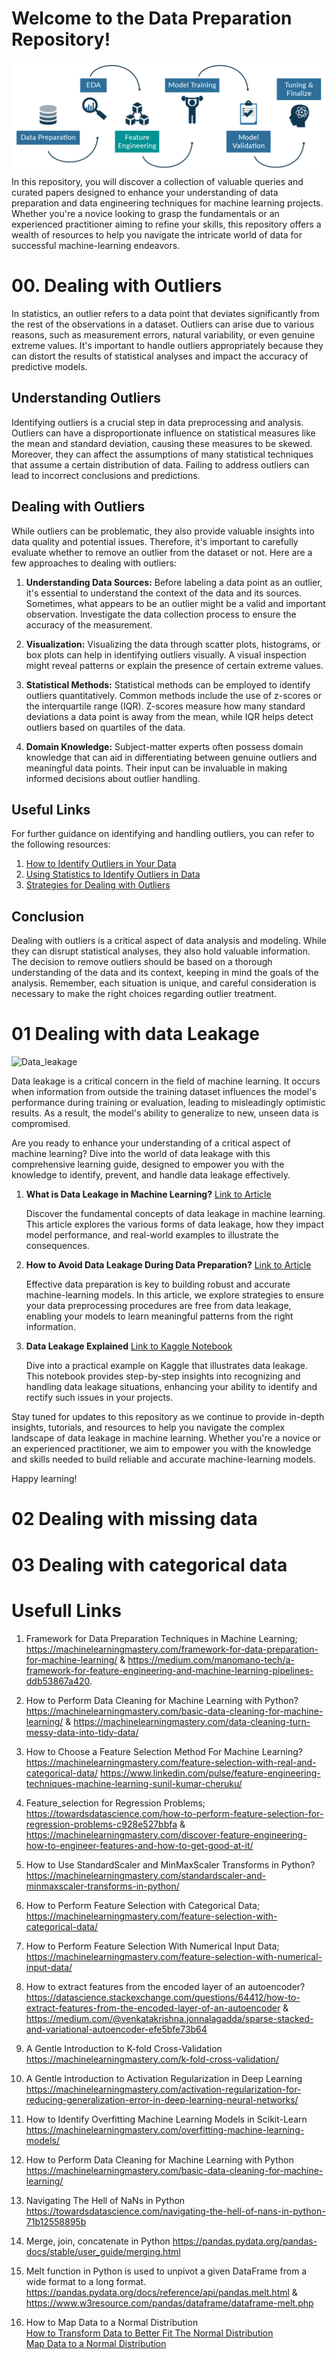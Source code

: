 # Welcome to the Data Preparation Repository!
![Flowchart](introduction-image.jpg)
In this repository, you will discover a collection of valuable queries and curated papers designed to enhance your understanding of data preparation and data engineering techniques for machine learning projects. Whether you're a novice looking to grasp the fundamentals or an experienced practitioner aiming to refine your skills, this repository offers a wealth of resources to help you navigate the intricate world of data for successful machine-learning endeavors.

# 00. Dealing with Outliers

In statistics, an outlier refers to a data point that deviates significantly from the rest of the observations in a dataset. Outliers can arise due to various reasons, such as measurement errors, natural variability, or even genuine extreme values. It's important to handle outliers appropriately because they can distort the results of statistical analyses and impact the accuracy of predictive models.

## Understanding Outliers

Identifying outliers is a crucial step in data preprocessing and analysis. Outliers can have a disproportionate influence on statistical measures like the mean and standard deviation, causing these measures to be skewed. Moreover, they can affect the assumptions of many statistical techniques that assume a certain distribution of data. Failing to address outliers can lead to incorrect conclusions and predictions.

## Dealing with Outliers

While outliers can be problematic, they also provide valuable insights into data quality and potential issues. Therefore, it's important to carefully evaluate whether to remove an outlier from the dataset or not. Here are a few approaches to dealing with outliers:

1. **Understanding Data Sources:** Before labeling a data point as an outlier, it's essential to understand the context of the data and its sources. Sometimes, what appears to be an outlier might be a valid and important observation. Investigate the data collection process to ensure the accuracy of the measurement.

2. **Visualization:** Visualizing the data through scatter plots, histograms, or box plots can help in identifying outliers visually. A visual inspection might reveal patterns or explain the presence of certain extreme values.

3. **Statistical Methods:** Statistical methods can be employed to identify outliers quantitatively. Common methods include the use of z-scores or the interquartile range (IQR). Z-scores measure how many standard deviations a data point is away from the mean, while IQR helps detect outliers based on quartiles of the data.

4. **Domain Knowledge:** Subject-matter experts often possess domain knowledge that can aid in differentiating between genuine outliers and meaningful data points. Their input can be invaluable in making informed decisions about outlier handling.

## Useful Links

For further guidance on identifying and handling outliers, you can refer to the following resources:

1. [How to Identify Outliers in Your Data](https://machinelearningmastery.com/how-to-identify-outliers-in-your-data/)
2. [Using Statistics to Identify Outliers in Data](https://machinelearningmastery.com/how-to-use-statistics-to-identify-outliers-in-data/)
3. [Strategies for Dealing with Outliers](https://machinelearningmastery.com/how-to-use-statistics-to-identify-outliers-in-data/)

## Conclusion

Dealing with outliers is a critical aspect of data analysis and modeling. While they can disrupt statistical analyses, they also hold valuable information. The decision to remove outliers should be based on a thorough understanding of the data and its context, keeping in mind the goals of the analysis. Remember, each situation is unique, and careful consideration is necessary to make the right choices regarding outlier treatment.

# 01 Dealing with data Leakage 
![Data_leakage](DataLeakage.jpg)

Data leakage is a critical concern in the field of machine learning. It occurs when information from outside the training dataset influences the model's performance during training or evaluation, leading to misleadingly optimistic results. As a result, the model's ability to generalize to new, unseen data is compromised.

Are you ready to enhance your understanding of a critical aspect of machine learning? Dive into the world of data leakage with this comprehensive learning guide, designed to empower you with the knowledge to identify, prevent, and handle data leakage effectively.

1. **What is Data Leakage in Machine Learning?**
   [Link to Article](https://machinelearningmastery.com/data-leakage-machine-learning/)
   
   Discover the fundamental concepts of data leakage in machine learning. This article explores the various forms of data leakage, how they impact model performance, and real-world examples to illustrate the consequences.

2. **How to Avoid Data Leakage During Data Preparation?**
   [Link to Article](https://machinelearningmastery.com/data-preparation-without-data-leakage/)
   
   Effective data preparation is key to building robust and accurate machine-learning models. In this article, we explore strategies to ensure your data preprocessing procedures are free from data leakage, enabling your models to learn meaningful patterns from the right information.

3. **Data Leakage Explained**
   [Link to Kaggle Notebook](https://www.kaggle.com/alexisbcook/data-leakage)
   
   Dive into a practical example on Kaggle that illustrates data leakage. This notebook provides step-by-step insights into recognizing and handling data leakage situations, enhancing your ability to identify and rectify such issues in your projects.

Stay tuned for updates to this repository as we continue to provide in-depth insights, tutorials, and resources to help you navigate the complex landscape of data leakage in machine learning. Whether you're a novice or an experienced practitioner, we aim to empower you with the knowledge and skills needed to build reliable and accurate machine-learning models.

Happy learning!

# 02 Dealing with missing data
# 03 Dealing with categorical data


# Usefull Links
1. Framework for Data Preparation Techniques in Machine Learning;
https://machinelearningmastery.com/framework-for-data-preparation-for-machine-learning/ & https://medium.com/manomano-tech/a-framework-for-feature-engineering-and-machine-learning-pipelines-ddb53867a420.

2. How to Perform Data Cleaning for Machine Learning with Python?
https://machinelearningmastery.com/basic-data-cleaning-for-machine-learning/ &
https://machinelearningmastery.com/data-cleaning-turn-messy-data-into-tidy-data/

3. How to Choose a Feature Selection Method For Machine Learning? 
https://machinelearningmastery.com/feature-selection-with-real-and-categorical-data/
https://www.linkedin.com/pulse/feature-engineering-techniques-machine-learning-sunil-kumar-cheruku/

5. Feature_selection for Regression Problems;
https://towardsdatascience.com/how-to-perform-feature-selection-for-regression-problems-c928e527bbfa &
https://machinelearningmastery.com/discover-feature-engineering-how-to-engineer-features-and-how-to-get-good-at-it/

6. How to Use StandardScaler and MinMaxScaler Transforms in Python?
https://machinelearningmastery.com/standardscaler-and-minmaxscaler-transforms-in-python/

7. How to Perform Feature Selection with Categorical Data;
https://machinelearningmastery.com/feature-selection-with-categorical-data/

8. How to Perform Feature Selection With Numerical Input Data;
https://machinelearningmastery.com/feature-selection-with-numerical-input-data/

9. How to extract features from the encoded layer of an autoencoder? 
https://datascience.stackexchange.com/questions/64412/how-to-extract-features-from-the-encoded-layer-of-an-autoencoder &
https://medium.com/@venkatakrishna.jonnalagadda/sparse-stacked-and-variational-autoencoder-efe5bfe73b64

10. A Gentle Introduction to K-fold Cross-Validation
https://machinelearningmastery.com/k-fold-cross-validation/

11. A Gentle Introduction to Activation Regularization in Deep Learning
https://machinelearningmastery.com/activation-regularization-for-reducing-generalization-error-in-deep-learning-neural-networks/

12. How to Identify Overfitting Machine Learning Models in Scikit-Learn
https://machinelearningmastery.com/overfitting-machine-learning-models/

13. How to Perform Data Cleaning for Machine Learning with Python
https://machinelearningmastery.com/basic-data-cleaning-for-machine-learning/

14. Navigating The Hell of NaNs in Python
https://towardsdatascience.com/navigating-the-hell-of-nans-in-python-71b12558895b

15. Merge, join, concatenate in Python
https://pandas.pydata.org/pandas-docs/stable/user_guide/merging.html

16. Melt function in Python is used to unpivot a given DataFrame from a wide format to a long format.
https://pandas.pydata.org/docs/reference/api/pandas.melt.html & https://www.w3resource.com/pandas/dataframe/dataframe-melt.php

17. How to Map Data to a Normal Distribution\
[How to Transform Data to Better Fit The Normal Distribution](https://machinelearningmastery.com/how-to-transform-data-to-fit-the-normal-distribution/)\
[Map Data to a Normal Distribution](https://scikit-learn.org/stable/auto_examples/preprocessing/plot_map_data_to_normal.html)


